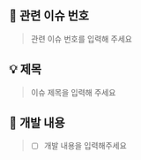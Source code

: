 ## :speech_balloon: 관련 이슈 번호

> 관련 이슈 번호를 입력해 주세요
> <br>

## :bulb: 제목

> 이슈 제목을 입력해 주세요
> <br>

## :pushpin: 개발 내용

> - [ ] 개발 내용을 입력해주세요
